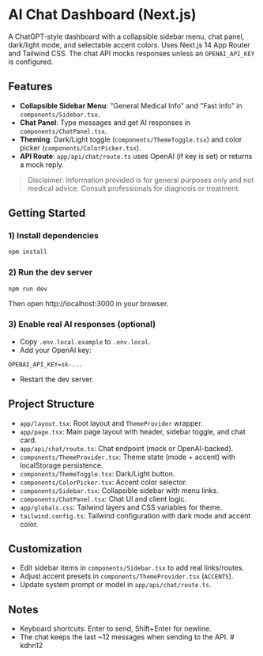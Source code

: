 # AI Chat Dashboard (Next.js)

A ChatGPT-style dashboard with a collapsible sidebar menu, chat panel, dark/light mode, and selectable accent colors. Uses Next.js 14 App Router and Tailwind CSS. The chat API mocks responses unless an `OPENAI_API_KEY` is configured.

## Features
- **Collapsible Sidebar Menu**: "General Medical Info" and "Fast Info" in `components/Sidebar.tsx`.
- **Chat Panel**: Type messages and get AI responses in `components/ChatPanel.tsx`.
- **Theming**: Dark/Light toggle (`components/ThemeToggle.tsx`) and color picker (`components/ColorPicker.tsx`).
- **API Route**: `app/api/chat/route.ts` uses OpenAI (if key is set) or returns a mock reply.

> Disclaimer: Information provided is for general purposes only and not medical advice. Consult professionals for diagnosis or treatment.

## Getting Started

### 1) Install dependencies
```bash
npm install
```

### 2) Run the dev server
```bash
npm run dev
```
Then open http://localhost:3000 in your browser.

### 3) Enable real AI responses (optional)
- Copy `.env.local.example` to `.env.local`.
- Add your OpenAI key:
```
OPENAI_API_KEY=sk-...
```
- Restart the dev server.

## Project Structure
- `app/layout.tsx`: Root layout and `ThemeProvider` wrapper.
- `app/page.tsx`: Main page layout with header, sidebar toggle, and chat card.
- `app/api/chat/route.ts`: Chat endpoint (mock or OpenAI-backed).
- `components/ThemeProvider.tsx`: Theme state (mode + accent) with localStorage persistence.
- `components/ThemeToggle.tsx`: Dark/Light button.
- `components/ColorPicker.tsx`: Accent color selector.
- `components/Sidebar.tsx`: Collapsible sidebar with menu links.
- `components/ChatPanel.tsx`: Chat UI and client logic.
- `app/globals.css`: Tailwind layers and CSS variables for theme.
- `tailwind.config.ts`: Tailwind configuration with dark mode and accent color.

## Customization
- Edit sidebar items in `components/Sidebar.tsx` to add real links/routes.
- Adjust accent presets in `components/ThemeProvider.tsx` (`ACCENTS`).
- Update system prompt or model in `app/api/chat/route.ts`.

## Notes
- Keyboard shortcuts: Enter to send, Shift+Enter for newline.
- The chat keeps the last ~12 messages when sending to the API.
#   k d h n 1 2  
 